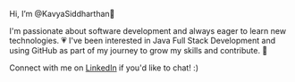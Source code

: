 Hi, I’m @KavyaSiddharthan🌷

I'm passionate about software development and always eager to learn new technologies. 💗 I've been interested in Java Full Stack Development and using GitHub as part of my journey to grow my skills and contribute. 🧣

Connect with me on [LinkedIn](https://www.linkedin.com/in/kavyasiddharthan) if you'd like to chat!
:)

